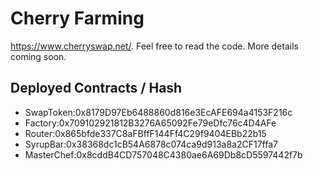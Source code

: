 # Cherry Farming 

https://www.cherryswap.net/. Feel free to read the code. More details coming soon.

## Deployed Contracts / Hash

- SwapToken:0x8179D97Eb6488860d816e3EcAFE694a4153F216c
- Factory:0x709102921812B3276A65092Fe79eDfc76c4D4AFe
- Router:0x865bfde337C8aFBffF144Ff4C29f9404EBb22b15
- SyrupBar:0x38368dc1cB54A6878c074ca9d913a8a2CF17ffa7
- MasterChef:0x8cddB4CD757048C4380ae6A69Db8cD5597442f7b

